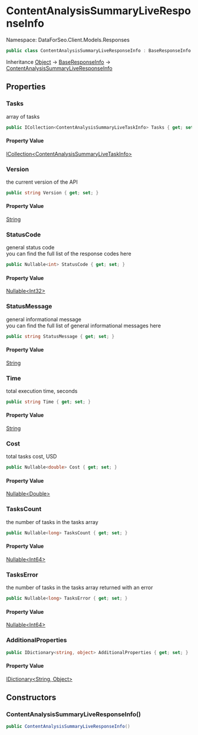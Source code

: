# ContentAnalysisSummaryLiveResponseInfo

Namespace: DataForSeo.Client.Models.Responses

```csharp
public class ContentAnalysisSummaryLiveResponseInfo : BaseResponseInfo
```

Inheritance [Object](https://docs.microsoft.com/en-us/dotnet/api/system.object) → [BaseResponseInfo](./dataforseo.client.models.responses.baseresponseinfo.md) → [ContentAnalysisSummaryLiveResponseInfo](./dataforseo.client.models.responses.contentanalysissummaryliveresponseinfo.md)

## Properties

### **Tasks**

array of tasks

```csharp
public ICollection<ContentAnalysisSummaryLiveTaskInfo> Tasks { get; set; }
```

#### Property Value

[ICollection&lt;ContentAnalysisSummaryLiveTaskInfo&gt;](./dataforseo.client.models.responses.contentanalysissummarylivetaskinfo.md)<br>

### **Version**

the current version of the API

```csharp
public string Version { get; set; }
```

#### Property Value

[String](https://docs.microsoft.com/en-us/dotnet/api/system.string)<br>

### **StatusCode**

general status code
 <br>you can find the full list of the response codes here

```csharp
public Nullable<int> StatusCode { get; set; }
```

#### Property Value

[Nullable&lt;Int32&gt;](https://docs.microsoft.com/en-us/dotnet/api/system.nullable-1)<br>

### **StatusMessage**

general informational message
 <br>you can find the full list of general informational messages here

```csharp
public string StatusMessage { get; set; }
```

#### Property Value

[String](https://docs.microsoft.com/en-us/dotnet/api/system.string)<br>

### **Time**

total execution time, seconds

```csharp
public string Time { get; set; }
```

#### Property Value

[String](https://docs.microsoft.com/en-us/dotnet/api/system.string)<br>

### **Cost**

total tasks cost, USD

```csharp
public Nullable<double> Cost { get; set; }
```

#### Property Value

[Nullable&lt;Double&gt;](https://docs.microsoft.com/en-us/dotnet/api/system.nullable-1)<br>

### **TasksCount**

the number of tasks in the tasks array

```csharp
public Nullable<long> TasksCount { get; set; }
```

#### Property Value

[Nullable&lt;Int64&gt;](https://docs.microsoft.com/en-us/dotnet/api/system.nullable-1)<br>

### **TasksError**

the number of tasks in the tasks array returned with an error

```csharp
public Nullable<long> TasksError { get; set; }
```

#### Property Value

[Nullable&lt;Int64&gt;](https://docs.microsoft.com/en-us/dotnet/api/system.nullable-1)<br>

### **AdditionalProperties**

```csharp
public IDictionary<string, object> AdditionalProperties { get; set; }
```

#### Property Value

[IDictionary&lt;String, Object&gt;](https://docs.microsoft.com/en-us/dotnet/api/system.collections.generic.idictionary-2)<br>

## Constructors

### **ContentAnalysisSummaryLiveResponseInfo()**

```csharp
public ContentAnalysisSummaryLiveResponseInfo()
```
